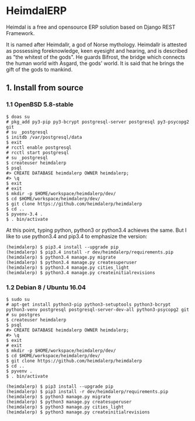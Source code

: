 # HeimdalERP

Heimdal is a free and opensource ERP solution based on Django REST Framework.

It is named after Heimdallr, a god of Norse mythology.
Heimdallr is attested as possessing foreknowledge, keen eyesight and hearing, and is described as "the whitest of the gods".
He guards Bifrost, the bridge which connects the human world with Asgard, the gods' world.
It is said that he brings the gift of the gods to mankind.

## 1. Install from source

### 1.1 OpenBSD 5.8-stable

    $ doas su
    # pkg_add py3-pip py3-bcrypt postgresql-server postgresql py3-psycopg2 git
    # su _postgresql
    $ initdb /var/postgresql/data
    $ exit
    # rcctl enable postgresql
    # rcctl start postgresql
    # su _postgresql
    $ createuser heimdalerp
    $ psql
    #> CREATE DATABASE heimdalerp OWNER heimdalerp;
    #> \q
    $ exit
    # exit
    $ mkdir -p $HOME/workspace/heimdalerp/dev/
    $ cd $HOME/workspace/heimdalerp/dev/
    $ git clone https://github.com/heimdalerp/heimdalerp
    $ cd ..
    $ pyvenv-3.4 .
    $ . bin/activate

At this point, typing python, python3 or python3.4 achieves the same.
But I like to use python3.4 and pip3.4 to emphasize the version:

    (heimdalerp) $ pip3.4 install --upgrade pip
    (heimdalerp) $ pip3.4 install -r dev/heimdalerp/requirements.pip
    (heimdalerp) $ python3.4 manage.py migrate
    (heimdalerp) $ python3.4 manage.py createsuperuser
    (heimdalerp) $ python3.4 manage.py cities_light
    (heimdalerp) $ python3.4 manage.py createinitialrevisions

### 1.2 Debian 8 / Ubuntu 16.04

    $ sudo su
    # apt-get install python3-pip python3-setuptools python3-bcrypt python3-venv postgresql postgresql-server-dev-all python3-psycopg2 git
    # su postgres
    $ createuser heimdalerp
    $ psql
    #> CREATE DATABASE heimdalerp OWNER heimdalerp;
    #> \q
    $ exit
    # exit
    $ mkdir -p $HOME/workspace/heimdalerp/dev/
    $ cd $HOME/workspace/heimdalerp/dev/
    $ git clone https://github.com/heimdalerp/heimdalerp
    $ cd ..
    $ pyvenv .
    $ . bin/activate

    (heimdalerp) $ pip3 install --upgrade pip
    (heimdalerp) $ pip3 install -r dev/heimdalerp/requirements.pip
    (heimdalerp) $ python3 manage.py migrate
    (heimdalerp) $ python3 manage.py createsuperuser
    (heimdalerp) $ python3 manage.py cities_light
    (heimdalerp) $ python3 manage.py createinitialrevisions

